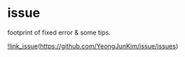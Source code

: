 # issue

footprint of fixed error & some tips.


[!link_issue]()(https://github.com/YeongJunKim/issue/issues)
